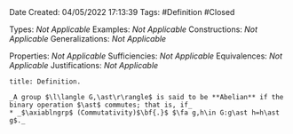 <br />
<br />

Date Created: 04/05/2022 17:13:39
Tags: #Definition #Closed

Types: _Not Applicable_
Examples: _Not Applicable_
Constructions: _Not Applicable_
Generalizations: _Not Applicable_

Properties: _Not Applicable_
Sufficiencies: _Not Applicable_
Equivalences: _Not Applicable_
Justifications: _Not Applicable_

``` ad-Definition
title: Definition.

_A group $\l\langle G,\ast\r\rangle$ is said to be **Abelian** if the binary operation $\ast$ commutes; that is, if_
* _$\axiablngrp$ (Commutativity)$\bf{.}$ $\fa g,h\in G:g\ast h=h\ast g$._

```
